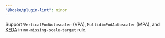 ```yaml
---
"@kosko/plugin-lint": minor
---
```


Support `VerticalPodAutoscaler` (VPA), `MultidimPodAutoscaler` (MPA), and [KEDA](https://keda.sh/) in `no-missing-scale-target` rule.
